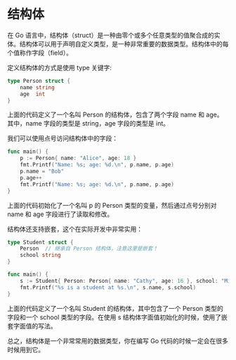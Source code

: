 # 结构体
在 Go 语言中，结构体（struct）是一种由零个或多个任意类型的值聚合成的实体。结构体可以用于声明自定义类型，是一种非常重要的数据类型。结构体中的每个值称作字段（field）。

定义结构体的方式是使用 type 关键字:
```go
type Person struct {
    name string
    age  int
}
```

上面的代码定义了一个名叫 Person 的结构体，包含了两个字段 name 和 age。其中，name 字段的类型是 string，age 字段的类型是 int。

我们可以使用点号访问结构体中的字段：
```go
func main() {
    p := Person{ name: "Alice", age: 18 }
    fmt.Printf("Name: %s; age: %d.\n", p.name, p.age)
    p.name = "Bob"
    p.age++
    fmt.Printf("Name: %s; age: %d.\n", p.name, p.age)
}
```

上面的代码初始化了一个名叫 p 的 Person 类型的变量，然后通过点号分别对 name 和 age 字段进行了读取和修改。

结构体还支持嵌套，这个在实际开发中非常实用：
```go
type Student struct {
    Person  // 继承自 Person 结构体，注意这里是嵌套！
    school string
}

func main() {
    s := Student{ Person: Person{ name: "Cathy", age: 16 }, school: "Middle School" }
    fmt.Printf("%s is a student at %s.\n", s.name, s.school)
}
```

上面的代码定义了一个名叫 Student 的结构体，其中包含了一个 Person 类型的字段和一个 school 类型的字段。在使用 s 结构体字面值初始化的时候，使用了嵌套字面值的写法。

总之，结构体是一个非常常用的数据类型，你在编写 Go 代码的时候一定会在很多时候用到它。
